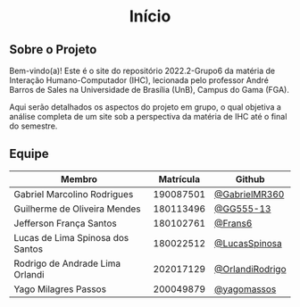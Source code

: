 <h1 align="center">Início</h1>

## Sobre o Projeto
Bem-vindo(a)! Este é o site do repositório 2022.2-Grupo6 da matéria de Interação Humano-Computador (IHC), lecionada pelo professor André Barros de Sales na Universidade de Brasília (UnB), Campus do Gama (FGA).

Aqui serão detalhados os aspectos do projeto em grupo, o qual objetiva a análise completa de um site sob a perspectiva da matéria de IHC até o final do semestre. 

## Equipe

|Membro|Matrícula|Github| 
|------|------|---------| 
|Gabriel Marcolino Rodrigues|190087501|[@GabrielMR360](https://github.com/GabrielMR360)|
|Guilherme de Oliveira Mendes|180113496|[@GG555-13](https://github.com/GG555-13)|
|Jefferson França Santos|180102761|[@Frans6](https://github.com/Frans6)|
|Lucas de Lima Spinosa dos Santos|180022512|[@LucasSpinosa](https://github.com/LucasSpinosa)|
|Rodrigo de Andrade Lima Orlandi|202017129|[@OrlandiRodrigo](https://github.com/OrlandiRodrigo)|
|Yago Milagres Passos|200049879|[@yagomassos](https://github.com/yagompassos)|

